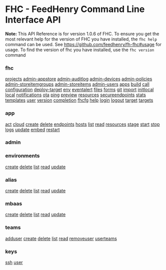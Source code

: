<h1>FHC - FeedHenry Command Line Interface API</h1>
<div class="alert alert-info"><strong>Note: </strong> This API Reference is for version 1.0.6
of FHC. To ensure you get the most relevant help for the version of FHC you have installed, the <code>fhc help</code> command can be used.
See <a href="https://github.com/feedhenry/fh-fhc#usage">https://github.com/feedhenry/fh-fhc#usage</a> for usage.
To find the version of fhc you have installed, use the <code>fhc version</code> command</div>
	<h3>fhc</h3>
	<a class="col-md-3" href="fhc/projects.html">projects</a>
	<a class="col-md-3" href="fhc/admin-appstore.html">admin-appstore</a>
	<a class="col-md-3" href="fhc/admin-auditlog.html">admin-auditlog</a>
	<a class="col-md-3" href="fhc/admin-devices.html">admin-devices</a>
	<a class="col-md-3" href="fhc/admin-policies.html">admin-policies</a>
	<a class="col-md-3" href="fhc/admin-storeitemgroups.html">admin-storeitemgroups</a>
	<a class="col-md-3" href="fhc/admin-storeitems.html">admin-storeitems</a>
	<a class="col-md-3" href="fhc/admin-users.html">admin-users</a>
	<a class="col-md-3" href="fhc/apps.html">apps</a>
	<a class="col-md-3" href="fhc/build.html">build</a>
	<a class="col-md-3" href="fhc/call.html">call</a>
	<a class="col-md-3" href="fhc/configuration.html">configuration</a>
	<a class="col-md-3" href="fhc/deploy-target.html">deploy-target</a>
	<a class="col-md-3" href="fhc/env.html">env</a>
	<a class="col-md-3" href="fhc/eventalert.html">eventalert</a>
	<a class="col-md-3" href="fhc/files.html">files</a>
	<a class="col-md-3" href="fhc/forms.html">forms</a>
	<a class="col-md-3" href="fhc/git.html">git</a>
	<a class="col-md-3" href="fhc/import.html">import</a>
	<a class="col-md-3" href="fhc/initlocal.html">initlocal</a>
	<a class="col-md-3" href="fhc/local.html">local</a>
	<a class="col-md-3" href="fhc/notifications.html">notifications</a>
	<a class="col-md-3" href="fhc/ota.html">ota</a>
	<a class="col-md-3" href="fhc/ping.html">ping</a>
	<a class="col-md-3" href="fhc/preview.html">preview</a>
	<a class="col-md-3" href="fhc/resources.html">resources</a>
	<a class="col-md-3" href="fhc/secureendpoints.html">secureendpoints</a>
	<a class="col-md-3" href="fhc/stats.html">stats</a>
	<a class="col-md-3" href="fhc/templates.html">templates</a>
	<a class="col-md-3" href="fhc/user.html">user</a>
	<a class="col-md-3" href="fhc/version.html">version</a>
	<a class="col-md-3" href="fhc/completion.html">completion</a>
	<a class="col-md-3" href="fhc/fhcfg.html">fhcfg</a>
	<a class="col-md-3" href="fhc/help.html">help</a>
	<a class="col-md-3" href="fhc/login.html">login</a>
	<a class="col-md-3" href="fhc/logout.html">logout</a>
	<a class="col-md-3" href="fhc/target.html">target</a>
	<a class="col-md-3" href="fhc/targets.html">targets</a>
	<div class="col-md-12">
		<h3>app</h3>
		<a class="col-md-3" href="fhc/app/act.html">act</a>
		<a class="col-md-3" href="fhc/app/cloud.html">cloud</a>
		<a class="col-md-3" href="fhc/app/create.html">create</a>
		<a class="col-md-3" href="fhc/app/delete.html">delete</a>
		<a class="col-md-3" href="fhc/app/endpoints.html">endpoints</a>
		<a class="col-md-3" href="fhc/app/hosts.html">hosts</a>
		<a class="col-md-3" href="fhc/app/list.html">list</a>
		<a class="col-md-3" href="fhc/app/read.html">read</a>
		<a class="col-md-3" href="fhc/app/resources.html">resources</a>
		<a class="col-md-3" href="fhc/app/stage.html">stage</a>
		<a class="col-md-3" href="fhc/app/start.html">start</a>
		<a class="col-md-3" href="fhc/app/stop.html">stop</a>
		<a class="col-md-3" href="fhc/app/logs.html">logs</a>
		<a class="col-md-3" href="fhc/app/update.html">update</a>
		<a class="col-md-3" href="fhc/app/embed.html">embed</a>
		<a class="col-md-3" href="fhc/app/restart.html">restart</a>
	</div>
	<div class="col-md-12">
		<h3>admin</h3>
		<div class="col-md-4">
			<h3>environments</h3>
			<a class="col-md-5" href="fhc/admin/environments/create.html">create</a>
			<a class="col-md-5" href="fhc/admin/environments/delete.html">delete</a>
			<a class="col-md-5" href="fhc/admin/environments/list.html">list</a>
			<a class="col-md-5" href="fhc/admin/environments/read.html">read</a>
			<a class="col-md-5" href="fhc/admin/environments/update.html">update</a>
			<div class="col-md-3">
				<h3>alias</h3>
				<a class="col-md-6" href="fhc/admin/environments/alias/create.html">create</a>
				<a class="col-md-6" href="fhc/admin/environments/alias/delete.html">delete</a>
				<a class="col-md-6" href="fhc/admin/environments/alias/list.html">list</a>
				<a class="col-md-6" href="fhc/admin/environments/alias/read.html">read</a>
				<a class="col-md-6" href="fhc/admin/environments/alias/update.html">update</a>
			</div>
		</div>
		<div class="col-md-4">
			<h3>mbaas</h3>
			<a class="col-md-5" href="fhc/admin/mbaas/create.html">create</a>
			<a class="col-md-5" href="fhc/admin/mbaas/delete.html">delete</a>
			<a class="col-md-5" href="fhc/admin/mbaas/list.html">list</a>
			<a class="col-md-5" href="fhc/admin/mbaas/read.html">read</a>
			<a class="col-md-5" href="fhc/admin/mbaas/update.html">update</a>
		</div>
		<div class="col-md-4">
			<h3>teams</h3>
			<a class="col-md-5" href="fhc/admin/teams/adduser.html">adduser</a>
			<a class="col-md-5" href="fhc/admin/teams/create.html">create</a>
			<a class="col-md-5" href="fhc/admin/teams/delete.html">delete</a>
			<a class="col-md-5" href="fhc/admin/teams/list.html">list</a>
			<a class="col-md-5" href="fhc/admin/teams/read.html">read</a>
			<a class="col-md-5" href="fhc/admin/teams/removeuser.html">removeuser</a>
			<a class="col-md-5" href="fhc/admin/teams/userteams.html">userteams</a>
		</div>
	</div>
	<div class="col-md-12">
		<h3>keys</h3>
		<a class="col-md-3" href="fhc/keys/ssh.html">ssh</a>
		<a class="col-md-3" href="fhc/keys/user.html">user</a>
	</div>